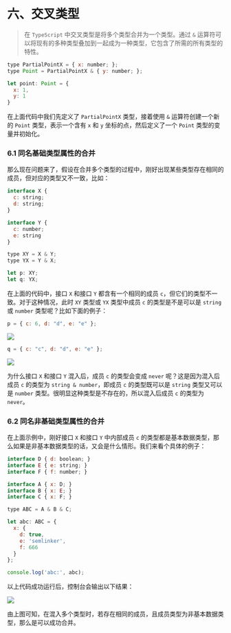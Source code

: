 # 六、交叉类型

> 在 `TypeScript` 中交叉类型是将多个类型合并为一个类型。通过 `&` 运算符可以将现有的多种类型叠加到一起成为一种类型，它包含了所需的所有类型的特性。

```js
type PartialPointX = { x: number; };
type Point = PartialPointX & { y: number; };

let point: Point = {
  x: 1,
  y: 1
}
```

在上面代码中我们先定义了 `PartialPointX` 类型，接着使用 `&` 运算符创建一个新的 `Point` 类型，表示一个含有 `x` 和 `y` 坐标的点，然后定义了一个 `Point` 类型的变量并初始化。

### 6.1 同名基础类型属性的合并

那么现在问题来了，假设在合并多个类型的过程中，刚好出现某些类型存在相同的成员，但对应的类型又不一致，比如：

```js
interface X {
  c: string;
  d: string;
}

interface Y {
  c: number;
  e: string
}

type XY = X & Y;
type YX = Y & X;

let p: XY;
let q: YX;
```

在上面的代码中，接口 `X` 和接口 `Y` 都含有一个相同的成员 `c`，但它们的类型不一致。对于这种情况，此时 `XY` 类型或 `YX` 类型中成员 `c` 的类型是不是可以是 `string` 或 `number` 类型呢？比如下面的例子：

```js
p = { c: 6, d: "d", e: "e" };
```
<img src="semlinker/img/06-1.jpg">

```js
q = { c: "c", d: "d", e: "e" };
```
<img src="semlinker/img/06-2.jpg">

为什么接口 `X` 和接口 `Y` 混入后，成员 `c` 的类型会变成 `never` 呢？这是因为混入后成员 `c` 的类型为 `string & number`，即成员 `c` 的类型既可以是 `string` 类型又可以是 `number` 类型。很明显这种类型是不存在的，所以混入后成员 `c` 的类型为 `never`。

### 6.2 同名非基础类型属性的合并

在上面示例中，刚好接口 `X` 和接口 `Y` 中内部成员 `c` 的类型都是基本数据类型，那么如果是非基本数据类型的话，又会是什么情形。我们来看个具体的例子：

```js
interface D { d: boolean; }
interface E { e: string; }
interface F { f: number; }

interface A { x: D; }
interface B { x: E; }
interface C { x: F; }

type ABC = A & B & C;

let abc: ABC = {
  x: {
    d: true,
    e: 'semlinker',
    f: 666
  }
};

console.log('abc:', abc);
```
以上代码成功运行后，控制台会输出以下结果：

<img src="semlinker/img/06-3.jpg">

由上图可知，在混入多个类型时，若存在相同的成员，且成员类型为非基本数据类型，那么是可以成功合并。